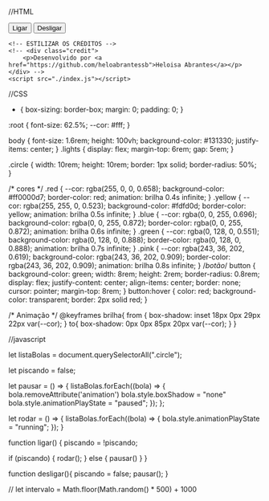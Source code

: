 //HTML

<!DOCTYPE html>
<html lang="pt-br">
<head>
    <meta charset="UTF-8">
    <meta name="viewport" content="width=device-width, initial-scale=1.0">
    <link rel="stylesheet" href="style.css">
    <title>Feliz Natal!!</title>
</head>
<body>
    <div class="lights"> 
        <div class="circle red"></div>
        <div class="circle yellow"></div>
        <div class="circle blue"></div>
        <div class="circle green"></div>
        <div class="circle pink"></div>
    </div>
    <div class="button">
        <button onclick="ligar()">Ligar</button>
        <button onclick="desligar()">Desligar</button>
    </div>


    <!-- ESTILIZAR OS CRÉDITOS -->
    <!-- <div class="credit">
        <p>Desenvolvido por <a href="https://github.com/heloabrantessb">Heloisa Abrantes</a></p>
    </div> -->
    <script src="./index.js"></script>
</body>
</html>


//CSS
* {
  box-sizing: border-box;
  margin: 0;
  padding: 0;
}

:root {
  font-size: 62.5%;
  --cor: #fff;
}

body {
  font-size: 1.6rem;
  height: 100vh;
  background-color: #131330;
  justify-items: center;
}
.lights {
  display: flex;
  margin-top: 6rem;
  gap: 5rem;
}

.circle {
  width: 10rem;
  height: 10rem;
  border: 1px solid;
  border-radius: 50%;
}

/* cores */
.red {
  --cor: rgba(255, 0, 0, 0.658);
  background-color: #ff0000d7;
  border-color: red;
  animation: brilha 0.4s infinite;
}
.yellow {
  --cor: rgba(255, 255, 0, 0.523);
  background-color: #fdfd0d;
  border-color: yellow;
  animation: brilha 0.5s infinite;
}
.blue {
  --cor: rgba(0, 0, 255, 0.696);
  background-color: rgba(0, 0, 255, 0.872);
  border-color: rgba(0, 0, 255, 0.872);
  animation: brilha 0.6s infinite;
}
.green {
  --cor: rgba(0, 128, 0, 0.551);
  background-color: rgba(0, 128, 0, 0.888);
  border-color: rgba(0, 128, 0, 0.888);
  animation: brilha 0.7s infinite;
}
.pink {
  --cor: rgba(243, 36, 202, 0.619);
  background-color: rgba(243, 36, 202, 0.909);
  border-color: rgba(243, 36, 202, 0.909);
  animation: brilha 0.8s infinite;
}
/*botão*/
button {
  background-color: green;
  width: 8rem;
  height: 2rem;
  border-radius: 0.8rem;
  display: flex;
  justify-content: center;
  align-items: center;
  border: none;
  cursor: pointer;
  margin-top: 8rem;
}
button:hover {
  color: red;
  background-color: transparent;
  border: 2px solid red;
}

/* Animação */
@keyframes brilha{
  from {
    box-shadow: inset 18px 0px 29px 22px var(--cor);
  } to{
    box-shadow: 0px 0px 85px 20px var(--cor);
  }
}

//javascript

let listaBolas = document.querySelectorAll(".circle");

let piscando = false;

let pausar = () => {
  listaBolas.forEach((bola) => {
    bola.removeAttribute('animation')
    bola.style.boxShadow = "none"
    bola.style.animationPlayState = "paused";
  });
};

let rodar = () => {
  listaBolas.forEach((bola) => {
    bola.style.animationPlayState = "running";
  });
}

function ligar() {
  piscando = !piscando;

  if (piscando) {
    rodar();
  } else {
    pausar()
  }
}

function desligar(){
  piscando = false;
  pausar();
}

// let intervalo = Math.floor(Math.random() * 500) + 1000
